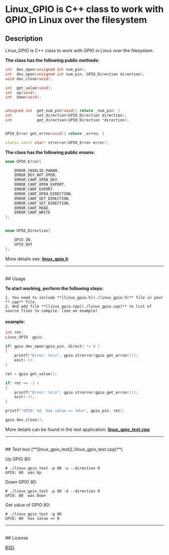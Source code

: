 # Linux_GPIO is C++ class to work with GPIO in Linux over the filesystem


## Description

Linux_GPIO is C++ class to work with GPIO in Linux over the filesystem.


**The class has the following public methods:**
```C++
int  dev_open(unsigned int num_pin);
int  dev_open(unsigned int num_pin, GPIO_Direction direction);
void dev_close(void);

int  get_value(void);
int  up(void);
int  down(void);


unsigned int  get_num_pin(void){ return _num_pin; }
int           set_direction(GPIO_Direction direction);
int           get_direction(GPIO_Direction *direction);


GPIO_Error get_errno(void){ return _errno; }

static const char* strerror(GPIO_Error error);
```



**The class has the following public enums:**
```C++
enum GPIO_Error{

    ERROR_INVALID_PARAM,
    ERROR_DEV_NOT_OPEN,
    ERROR_CANT_OPEN_DEV,
    ERROR_CANT_OPEN_EXPORT,
    ERROR_CANT_EXPORT,
    ERROR_CANT_OPEN_DIRECTION,
    ERROR_CANT_GET_DIRECTION,
    ERROR_CANT_SET_DIRECTION,
    ERROR_CANT_READ,
    ERROR_CANT_WRITE
};


enum GPIO_Direction{

    GPIO_IN,
    GPIO_OUT
};
```

More details see: **[linux_gpio.h](./linux_gpio.h)**

***
<br/>
## Usage

**To start working, perform the following steps:**

    1. You need to include **[linux_gpio.h](./linux_gpio.h)** file in your **.cpp** file.
    2. And add file **[linux_gpio.cpp](./linux_gpio.cpp)** to list of source files to compile. (see an example)

#### example:
```C++
int ret;
Linux_GPIO  gpio;

if( gpio.dev_open(gpio_pin, direct) != 0 )
{
    printf("Error: %s\n", gpio.strerror(gpio.get_errno()));
    exit(-1);
}

ret = gpio.get_value();

if( ret == -1 )
{
    printf("Error: %s\n", gpio.strerror(gpio.get_errno()));
    exit(-1);
}

printf("GPIO: %d  has value == %d\n", gpio_pin, ret);

gpio.dev_close();
```
More details can be found in the test application: **[linux_gpio_test.cpp](./linux_gpio_test.cpp)**


***
<br/>
## Test tool (**[linux_gpio_test](./linux_gpio_test.cpp)**)

Up GPIO 80:
```console
# ./linux_gpio_test -p 80 -u --direction 0
GPIO: 80  was Up
```

Down GPIO 80:
```console
# ./linux_gpio_test -p 80 -d --direction 0
GPIO: 80  was Down
```

Get value of GPIO 80:
```console
# ./linux_gpio_test -g 80
GPIO: 80  has value == 0
```

***
<br/>
## License

[BSD](./LICENSE).
